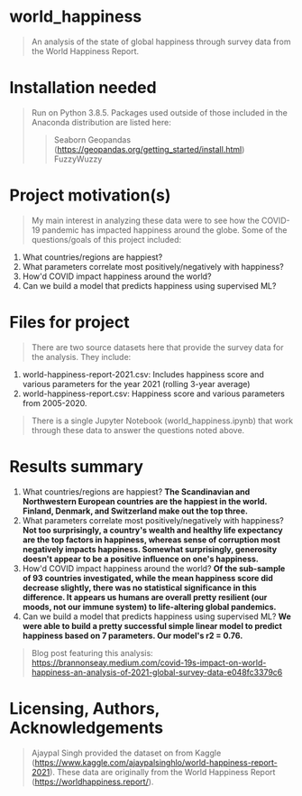 # world_happiness
> An analysis of the state of global happiness through survey data from the World Happiness Report.

# Installation needed
> Run on Python 3.8.5. Packages used outside of those included in the Anaconda distribution are listed here:
>> Seaborn
>> Geopandas (https://geopandas.org/getting_started/install.html)
>> FuzzyWuzzy

# Project motivation(s)
> My main interest in analyzing these data were to see how the COVID-19 pandemic has impacted
happiness around the globe. Some of the questions/goals of this project included:

1. What countries/regions are happiest?
2. What parameters correlate most positively/negatively with happiness?
3. How'd COVID impact happiness around the world?
4. Can we build a model that predicts happiness using supervised ML?

# Files for project
> There are two source datasets here that provide the survey data for the analysis. They include:

1. world-happiness-report-2021.csv: Includes happiness score and various parameters for the year 2021 (rolling 3-year average)
2. world-happiness-report.csv: Happiness score and various parameters from 2005-2020.

> There is a single Jupyter Notebook (world_happiness.ipynb) that work through these data to answer the questions noted above.

# Results summary
1. What countries/regions are happiest? **The Scandinavian and Northwestern European countries are the happiest in the world. Finland, Denmark, and Switzerland make out the top three.**
2. What parameters correlate most positively/negatively with happiness? **Not too surprisingly, a country's wealth and healthy life expectancy are the top factors in happiness, whereas sense of corruption most negatively impacts happiness. Somewhat surprisingly, generosity doesn't appear to be a positive influence on one's happiness.**
3. How'd COVID impact happiness around the world? **Of the sub-sample of 93 countries investigated, while the mean happiness score did decrease slightly, there was no statistical significance in this difference. It appears us humans are overall pretty resilient (our moods, not our immune system) to life-altering global pandemics.**
4. Can we build a model that predicts happiness using supervised ML? **We were able to build a pretty successful simple linear model to predict happiness based on 7 parameters. Our model's r2 = 0.76.**

> Blog post featuring this analysis: https://brannonseay.medium.com/covid-19s-impact-on-world-happiness-an-analysis-of-2021-global-survey-data-e048fc3379c6

# Licensing, Authors, Acknowledgements
> Ajaypal Singh provided the dataset on from Kaggle (https://www.kaggle.com/ajaypalsinghlo/world-happiness-report-2021). These data are originally from the World Happiness Report (https://worldhappiness.report/).
